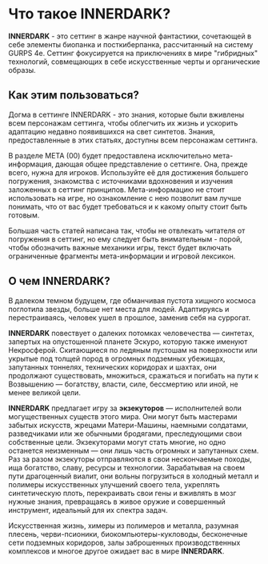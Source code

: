 # Что такое INNERDARK?
**INNERDARK** - это сеттинг в жанре научной фантастики, сочетающей в себе элементы биопанка и посткиберпанка, рассчитанный на систему GURPS 4e. Сеттинг фокусируется на приключениях в мире "гибридных" технологий, совмещающих в себе искусственные черты и органические образы.
## Как этим пользоваться?
Догма в сеттинге INNERDARK - это знания, которые были вживлены всем персонажам сеттинга, чтобы облегчить их жизнь и ускорить адаптацию недавно появившихся на свет синтетов. Знания, предоставленные в этих статьях, доступны всем персонажам сеттинга. 

В разделе МЕТА (00) будет предоставлена исключительно мета-информация, дающая общее представление о сеттинге. Она, прежде всего, нужна для игроков.
Используйте её для достижения большего погружения, знакомства с источниками вдохновения и изучения заложенных в сеттинг принципов. Мета-информацию не стоит использовать на игре, но ознакомление с нею позволит вам лучше понимать, что от вас будет требоваться и к какому опыту стоит быть готовым.

Большая часть статей написана так, чтобы не отвлекать читателя от погружения в сеттинг, но ему следует быть внимательным - порой, чтобы обозначить важные механики игры, текст будет включать ограниченные фрагменты мета-информации и игровой лексикон.
## О чем INNERDARK?
В далеком темном будущем, где обманчивая пустота хищного космоса поглотила звезды, больше нет места для людей. Адаптируясь и перестраиваясь, человек ушел в прошлое, заменив себя на суррогат.

**INNERDARK** повествует о далеких потомках человечества — синтетах, запертых на опустошенной планете Эскуро, которую также именуют Некросферой.
Скитающиеся по ледяным пустошам на поверхности или укрытые под толщей пород в огромных подземных убежищах, запутанных тоннелях, технических коридорах и шахтах, они продолжают существовать, множиться, сражаться и погибать на пути к Возвышению — богатству, власти, силе, бессмертию или иной, не менее великой цели.

**INNERDARK** предлагает игру за **экзекуторов** — исполнителей воли могущественных существ этого мира. Они могут быть мастерами забытых искусств, жрецами Матери-Машины, наемными солдатами, разведчиками или же обычными бродягами, преследующими свои собственные цели. Экзекуторами могут стать многие, но одно останется неизменным — они лишь часть огромных и запутанных схем.
Раз за разом экзекуторы отправляются в свои нескончаемые походы, ища богатство, славу, ресурсы и технологии. Зарабатывая на своем пути драгоценный виалит, они вольны погрузиться в холодный металл и полимеры искусственных улучшений своего тела, укреплять синтетическую плоть, перекраивать свои гены и вживлять в мозг нужные знания, превращаясь в живое оружие и совершенный инструмент, идеальный для их спектра задач.
  
Искусственная жизнь, химеры из полимеров и металла, разумная плесень, черви-псионики, биокомпьютеры-кукловоды, бесконечные сети подземных коридоров, залы заброшенных производственных комплексов и многое другое ожидает вас в мире **INNERDARK**.
